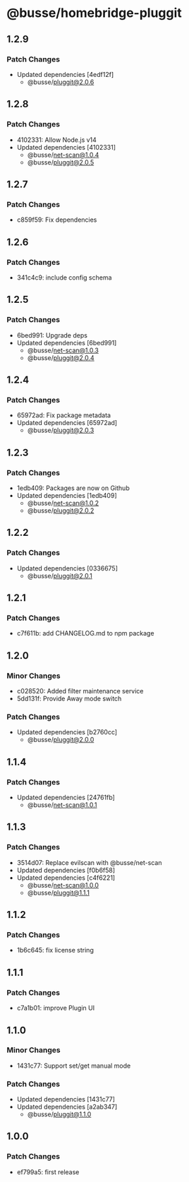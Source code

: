 # @busse/homebridge-pluggit

## 1.2.9

### Patch Changes

- Updated dependencies [4edf12f]
  - @busse/pluggit@2.0.6

## 1.2.8

### Patch Changes

- 4102331: Allow Node.js v14
- Updated dependencies [4102331]
  - @busse/net-scan@1.0.4
  - @busse/pluggit@2.0.5

## 1.2.7

### Patch Changes

- c859f59: Fix dependencies

## 1.2.6

### Patch Changes

- 341c4c9: include config schema

## 1.2.5

### Patch Changes

- 6bed991: Upgrade deps
- Updated dependencies [6bed991]
  - @busse/net-scan@1.0.3
  - @busse/pluggit@2.0.4

## 1.2.4

### Patch Changes

- 65972ad: Fix package metadata
- Updated dependencies [65972ad]
  - @busse/pluggit@2.0.3

## 1.2.3

### Patch Changes

- 1edb409: Packages are now on Github
- Updated dependencies [1edb409]
  - @busse/net-scan@1.0.2
  - @busse/pluggit@2.0.2

## 1.2.2

### Patch Changes

- Updated dependencies [0336675]
  - @busse/pluggit@2.0.1

## 1.2.1

### Patch Changes

- c7f611b: add CHANGELOG.md to npm package

## 1.2.0

### Minor Changes

- c028520: Added filter maintenance service
- 5dd131f: Provide Away mode switch

### Patch Changes

- Updated dependencies [b2760cc]
  - @busse/pluggit@2.0.0

## 1.1.4

### Patch Changes

- Updated dependencies [24761fb]
  - @busse/net-scan@1.0.1

## 1.1.3

### Patch Changes

- 3514d07: Replace evilscan with @busse/net-scan
- Updated dependencies [f0b6f58]
- Updated dependencies [c4f6221]
  - @busse/net-scan@1.0.0
  - @busse/pluggit@1.1.1

## 1.1.2

### Patch Changes

- 1b6c645: fix license string

## 1.1.1

### Patch Changes

- c7a1b01: improve Plugin UI

## 1.1.0

### Minor Changes

- 1431c77: Support set/get manual mode

### Patch Changes

- Updated dependencies [1431c77]
- Updated dependencies [a2ab347]
  - @busse/pluggit@1.1.0

## 1.0.0

### Patch Changes

- ef799a5: first release
